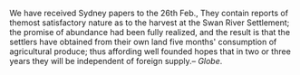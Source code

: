 We have received Sydney papers to the 26th Feb., They contain reports
                    of themost satisfactory nature as to the harvest at the Swan River
                    Settlement; the promise of abundance had been fully realized,
                    and the result is that the settlers have obtained from their own land
                    five months' consumption of agricultural produce; thus affording well
                    founded hopes that in two or three years they will be independent of
                    foreign supply.– *Globe*.